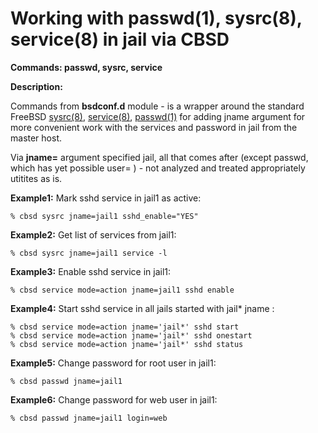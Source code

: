 # Working with passwd(1), sysrc(8), service(8) in jail via CBSD

**Commands: passwd, sysrc, service**

**Description:**

Commands from **bsdconf.d** module - is a wrapper around the standard FreeBSD [sysrc(8)](http://man.freebsd.org/sysrc/8), [service(8)](http://man.freebsd.org/service/8), [passwd(1)](http://man.freebsd.org/passwd/1) for adding jname argument for more convenient work with the services and password in jail from the master host.

Via **jname=** argument specified jail, all that comes after (except passwd, which has yet possible user= ) - not analyzed and treated appropriately utitites as is.

**Example1:** Mark sshd service in jail1 as active:

```
% cbsd sysrc jname=jail1 sshd_enable="YES"
```
**Example2:** Get list of services from jail1:

```
% cbsd sysrc jname=jail1 service -l
```
**Example3:** Enable sshd service in jail1:

```
% cbsd service mode=action jname=jail1 sshd enable
```
**Example4:** Start sshd service in all jails started with jail* jname :

```
% cbsd service mode=action jname='jail*' sshd start
% cbsd service mode=action jname='jail*' sshd onestart
% cbsd service mode=action jname='jail*' sshd status
```
**Example5:** Change password for root user in jail1:

```
% cbsd passwd jname=jail1
```
**Example6:** Change password for web user in jail1:

```
% cbsd passwd jname=jail1 login=web
```
